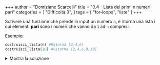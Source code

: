 +++
author = "Domiziano Scarcelli"
title = "0.4 - Lista dei primi n numeri pari"
categories = [
    "Difficoltà 0",
]
tags = [
    "for-loops",
    "liste"
]
+++

Scrivere una funzione che prende in input un numero `n`, e ritorna una lista i cui elementi **pari** sono i numeri che vanno da `1` ad `n` compresi.

Esempio:

```python
costruisci_lista(6) #Ritorna [2,4,6]
costruisci_lista(10) #Ritorna [2,4,6,8,10]
```

<details>
<summary>Mostra la soluzione</summary>

```python
def costruisci_lista(n):
	lista = []
	for i in range(n):
		if (i+1) % 2 == 0:
			lista.append(i+1)
	return lista

#Soluzione alternativa
def costruisci_lista(n):
	lista = []
	for i in range(1, n+1):
		if i % 2 == 0:
			lista.append(i)
	return lista
```

</details>
